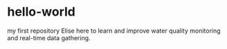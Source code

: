 # hello-world
my first repository
Elise here to learn and improve water quality monitoring and real-time data gathering.
